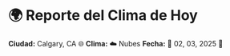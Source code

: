 # 🌍 Reporte del Clima de Hoy

**Ciudad:** Calgary, CA 🌐
**Clima:** ☁️ Nubes
**Fecha:** 📅 02, 03, 2025 🚀
